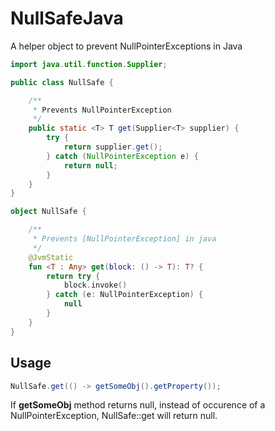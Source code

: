 # NullSafeJava
A helper object to prevent NullPointerExceptions in Java

```Java
import java.util.function.Supplier;

public class NullSafe {

    /**
     * Prevents NullPointerException
     */
    public static <T> T get(Supplier<T> supplier) {
        try {
            return supplier.get();
        } catch (NullPointerException e) {
            return null;
        }
    }
}
```

```kotlin
object NullSafe {

    /**
     * Prevents [NullPointerException] in java
     */
    @JvmStatic
    fun <T : Any> get(block: () -> T): T? {
        return try {
            block.invoke()
        } catch (e: NullPointerException) {
            null
        }
    }
}

```

## Usage
```Java
NullSafe.get(() -> getSomeObj().getProperty());
```

If **getSomeObj** method returns null, instead of occurence of a NullPointerException, NullSafe::get will return null.
